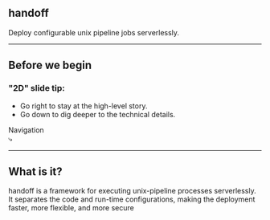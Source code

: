 ## handoff

<div class="multi-col multi-col-center">
<div class="col-wide">
<object data="/slides/handoff/handoff-anim.svg"
        style="width: 80%"
        type="image/svg+xml">
</object>
</div>
<div class="col">
Deploy configurable unix pipeline jobs serverlessly.
</div>
</div>

--------

## Before we begin

### "2D" slide tip:

- Go right to stay at the high-level story.
- Go down to dig deeper to the technical details.

<div class="right">Navigation<br/>&#x2937;</div>

--------

## What is it?

handoff is a framework for executing unix-pipeline processes serverlessly.
It separates the code and run-time configurations, making the deployment faster, more flexible, and more secure

